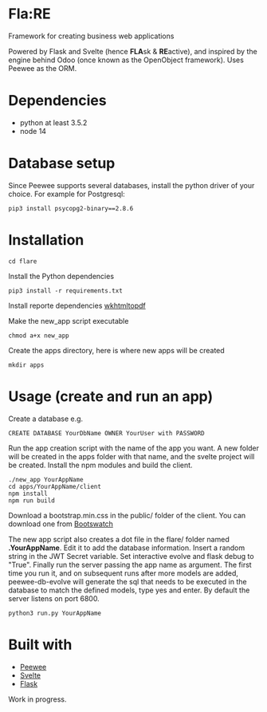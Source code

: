 # Fla:RE
Framework for creating business web applications

Powered by Flask and Svelte (hence **FLA**sk & **RE**active), and inspired by the engine behind Odoo (once known as the OpenObject framework). Uses Peewee as the ORM.

# Dependencies
- python at least 3.5.2
- node 14

# Database setup
Since Peewee supports several databases, install the python driver of your choice. For example for Postgresql:

    pip3 install psycopg2-binary==2.8.6

# Installation
    cd flare

Install the Python dependencies

    pip3 install -r requirements.txt

Install reporte dependencies
    [wkhtmltopdf](https://wkhtmltopdf.org/downloads.html)

Make the new_app script executable

    chmod a+x new_app

Create the apps directory, here is where new apps will be created

    mkdir apps

# Usage (create and run an app)
Create a database e.g.

    CREATE DATABASE YourDbName OWNER YourUser with PASSWORD

Run the app creation script with the name of the app you want. A new folder will be created in the apps folder with that name, and the svelte project will be created. Install the npm modules and build the client.

    ./new_app YourAppName
    cd apps/YourAppName/client
    npm install
    npm run build

Download a bootstrap.min.css in the public/ folder of the client. You can download one from [Bootswatch](https://bootswatch.com/)

The new app script also creates a dot file in the flare/ folder named **.YourAppName**. Edit it to add the database information. Insert a random string in the JWT Secret variable. Set interactive evolve and flask debug to "True". Finally run the server passing the app name as argument. The first time you run it, and on subsequent runs after more models are added, peewee-db-evolve will generate the sql that needs to be executed in the database to match the defined models, type yes and enter. By default the server listens on port 6800.

    python3 run.py YourAppName

# Built with
- [Peewee](http://docs.peewee-orm.com/en/latest/)
- [Svelte](https://svelte.dev/)
- [Flask](https://flask.palletsprojects.com/)


Work in progress.
